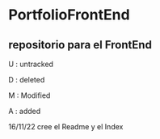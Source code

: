 # PortfolioFrontEnd
## repositorio para el FrontEnd

U : untracked

D : deleted

M : Modified

A : added

16/11/22 cree el Readme y el Index 
